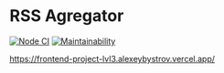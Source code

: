 # RSS Agregator

[![Node CI](https://github.com/alexeybystrov/frontend-project-lvl3/workflows/Node%20CI/badge.svg)](https://github.com/alexeybystrov/frontend-project-lvl3/actions)
[![Maintainability](https://api.codeclimate.com/v1/badges/8cb09c6e99111e295290/maintainability)](https://codeclimate.com/github/alexeybystrov/frontend-project-lvl3/maintainability)

<https://frontend-project-lvl3.alexeybystrov.vercel.app/>

